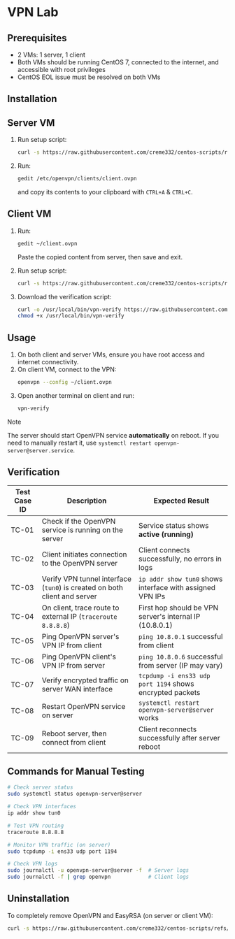 # VPN Lab

## Prerequisites

- 2 VMs: 1 server, 1 client
- Both VMs should be running CentOS 7, connected to the internet, and accessible with root privileges
- CentOS EOL issue must be resolved on both VMs

## Installation

## Server VM

1. Run setup script:  
   ```bash
   curl -s https://raw.githubusercontent.com/creme332/centos-scripts/refs/heads/main/vpn-lab/server.sh | bash -s client
   ```
1. Run:
   ```bash
   gedit /etc/openvpn/clients/client.ovpn
   ```
   and copy its contents to your clipboard with `CTRL+A` & `CTRL+C`.

## Client VM

1. Run:
   ```bash
   gedit ~/client.ovpn
   ```
   Paste the copied content from server, then save and exit.

2. Run setup script:
   ```bash
   curl -s https://raw.githubusercontent.com/creme332/centos-scripts/refs/heads/main/vpn-lab/client.sh | bash -s ~/client.ovpn
   ```
3. Download the verification script:
   ```bash
   curl -o /usr/local/bin/vpn-verify https://raw.githubusercontent.com/creme332/centos-scripts/refs/heads/main/vpn-lab/vpn-verify
   chmod +x /usr/local/bin/vpn-verify
   ```

## Usage

1. On both client and server VMs, ensure you have root access and internet connectivity.
2. On client VM, connect to the VPN:
   ```bash
   openvpn --config ~/client.ovpn
   ```
3. Open another terminal on client and run:
   ```bash
   vpn-verify
   ```

> [!NOTE]
> The server should start OpenVPN service **automatically** on reboot. If you need to manually restart it, use `systemctl restart openvpn-server@server.service`.

## Verification

| Test Case ID | Description                                                               | Expected Result                                           |
| ------------ | ------------------------------------------------------------------------- | --------------------------------------------------------- |
| TC-01        | Check if the OpenVPN service is running on the server                     | Service status shows **active (running)**                 |
| TC-02        | Client initiates connection to the OpenVPN server                         | Client connects successfully, no errors in logs           |
| TC-03        | Verify VPN tunnel interface (`tun0`) is created on both client and server | `ip addr show tun0` shows interface with assigned VPN IPs |
| TC-04        | On client, trace route to external IP (`traceroute 8.8.8.8`)              | First hop should be VPN server's internal IP (10.8.0.1)   |
| TC-05        | Ping OpenVPN server's VPN IP from client                                  | `ping 10.8.0.1` successful from client                    |
| TC-06        | Ping OpenVPN client's VPN IP from server                                  | `ping 10.8.0.6` successful from server (IP may vary)      |
| TC-07        | Verify encrypted traffic on server WAN interface                          | `tcpdump -i ens33 udp port 1194` shows encrypted packets  |
| TC-08        | Restart OpenVPN service on server                                         | `systemctl restart openvpn-server@server` works           |
| TC-09        | Reboot server, then connect from client                                   | Client reconnects successfully after server reboot        |

## Commands for Manual Testing

```bash
# Check server status
sudo systemctl status openvpn-server@server

# Check VPN interfaces
ip addr show tun0

# Test VPN routing
traceroute 8.8.8.8

# Monitor VPN traffic (on server)
sudo tcpdump -i ens33 udp port 1194

# Check VPN logs
sudo journalctl -u openvpn-server@server -f  # Server logs
sudo journalctl -f | grep openvpn            # Client logs
```

## Uninstallation

To completely remove OpenVPN and EasyRSA (on server or client VM):

```bash
curl -s https://raw.githubusercontent.com/creme332/centos-scripts/refs/heads/main/vpn-lab/clean.sh | bash
```